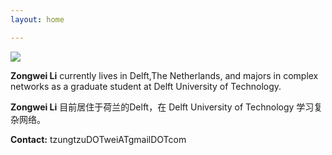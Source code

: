 ```yaml
---
layout: home

---
```


![][image-1]

**Zongwei Li** currently lives in Delft,The Netherlands, and majors in complex networks as a graduate student at Delft University of Technology.


**Zongwei Li** 目前居住于荷兰的Delft，在 Delft University of Technology 学习复杂网络。


**Contact:**  tzungtzuDOTweiATgmailDOTcom


[image-1]:	/media/files/home/bike.jpg